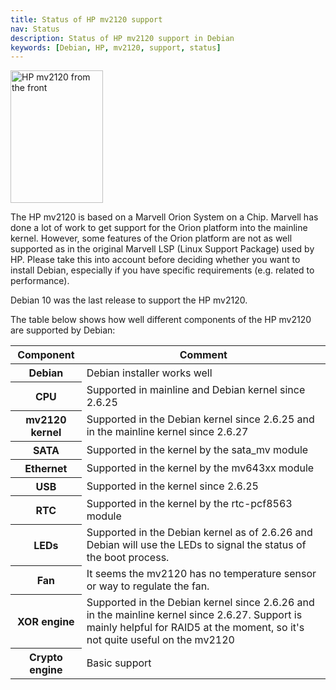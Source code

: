 ```yaml
---
title: Status of HP mv2120 support
nav: Status
description: Status of HP mv2120 support in Debian
keywords: [Debian, HP, mv2120, support, status]
---
```


<div class="right">
<img src = "../images/r_mv2120_front.jpg" class="border" alt="HP mv2120 from the front" width="148" height="212" />
</div>

The HP mv2120 is based on a Marvell Orion System on a Chip.  Marvell has
done a lot of work to get support for the Orion platform into the mainline
kernel.  However, some features of the Orion platform are not as well
supported as in the original Marvell LSP (Linux Support Package) used by
HP.  Please take this into account before deciding whether you want to
install Debian, especially if you have specific requirements (e.g. related
to performance).

Debian 10 was the last release to support the HP mv2120.

The table below shows how well different components of the HP mv2120 are
supported by Debian:

<table class="table table-hover">

<thead>
<tr>
<th>Component</th>
<th>Comment</th>
</tr>
</thead>

<tbody>
<tr class="table-success">
<th>Debian</th>
<td>Debian installer works well</td>
</tr>

<tr class="table-success">
<th>CPU</th>
<td>Supported in mainline and Debian kernel since 2.6.25</td>
</tr>

<tr class="table-success">
<th>mv2120 kernel</th>
<td>Supported in the Debian kernel since 2.6.25 and in the mainline
kernel since 2.6.27</td>
</tr>

<tr class="table-success">
<th>SATA</th>
<td>Supported in the kernel by the sata_mv module</td>
</tr>

<tr class="table-success">
<th>Ethernet</th>
<td>Supported in the kernel by the mv643xx module</td>
</tr>

<tr class="table-success">
<th>USB</th>
<td>Supported in the kernel since 2.6.25</td>
</tr>

<tr class="table-success">
<th>RTC</th>
<td>Supported in the kernel by the rtc-pcf8563 module</td>
</tr>

<tr class="table-success">
<th>LEDs</th>
<td>Supported in the Debian kernel as of 2.6.26 and Debian will use the
LEDs to signal the status of the boot process.</td>
</tr>

<tr class="table-success">
<th>Fan</th>
<td>It seems the mv2120 has no temperature sensor or way to regulate
the fan.</td>
</tr>

<tr class="table-success">
<th>XOR engine</th>
<td>Supported in the Debian kernel since 2.6.26 and in the mainline
kernel since 2.6.27.  Support is mainly helpful for RAID5 at the
moment, so it's not quite useful on the mv2120</td>
</tr>

<tr class="table-warning">
<th>Crypto engine</th>
<td>Basic support</td>
</tr>
</tbody>

</table>

